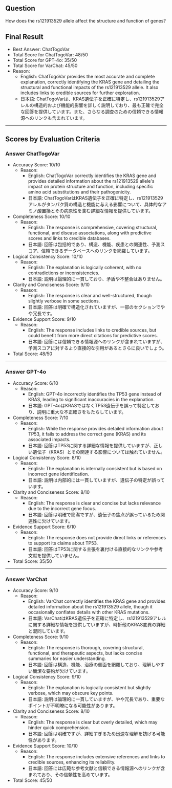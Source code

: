 ## Question

How does the rs121913529 allele affect the structure and function of genes?

## Final Result

- Best Answer: ChatTogoVar
- Total Score for ChatTogoVar: 48/50
- Total Score for GPT-4o: 35/50
- Total Score for VarChat: 45/50
- Reason:
  - English: ChatTogoVar provides the most accurate and complete explanation, correctly identifying the KRAS gene and detailing the structural and functional impacts of the rs121913529 allele. It also includes links to credible sources for further exploration.
  - 日本語: ChatTogoVarは、KRAS遺伝子を正確に特定し、rs121913529アレルの構造的および機能的影響を詳しく説明しており、最も正確で完全な回答を提供しています。また、さらなる調査のための信頼できる情報源へのリンクも含まれています。

---

## Scores by Evaluation Criteria

### Answer ChatTogoVar
- Accuracy Score: 10/10
  - Reason: 
    - English: ChatTogoVar correctly identifies the KRAS gene and provides detailed information about the rs121913529 allele's impact on protein structure and function, including specific amino acid substitutions and their pathogenicity.
    - 日本語: ChatTogoVarはKRAS遺伝子を正確に特定し、rs121913529アレルがタンパク質の構造と機能に与える影響について、具体的なアミノ酸置換とその病原性を含む詳細な情報を提供しています。
- Completeness Score: 10/10
  - Reason: 
    - English: The response is comprehensive, covering structural, functional, and disease associations, along with predictive scores and links to credible databases.
    - 日本語: 回答は包括的であり、構造、機能、疾患との関連性、予測スコア、信頼できるデータベースへのリンクを網羅しています。
- Logical Consistency Score: 10/10
  - Reason: 
    - English: The explanation is logically coherent, with no contradictions or inconsistencies.
    - 日本語: 説明は論理的に一貫しており、矛盾や不整合はありません。
- Clarity and Conciseness Score: 9/10
  - Reason: 
    - English: The response is clear and well-structured, though slightly verbose in some sections.
    - 日本語: 回答は明確で構造化されていますが、一部のセクションでやや冗長です。
- Evidence Support Score: 9/10
  - Reason: 
    - English: The response includes links to credible sources, but could benefit from more direct citations for predictive scores.
    - 日本語: 回答には信頼できる情報源へのリンクが含まれていますが、予測スコアに対するより直接的な引用があるとさらに良いでしょう。
- Total Score: 48/50

---

### Answer GPT-4o
- Accuracy Score: 6/10
  - Reason: 
    - English: GPT-4o incorrectly identifies the TP53 gene instead of KRAS, leading to significant inaccuracies in the explanation.
    - 日本語: GPT-4oはKRASではなくTP53遺伝子を誤って特定しており、説明に重大な不正確さをもたらしています。
- Completeness Score: 7/10
  - Reason: 
    - English: While the response provides detailed information about TP53, it fails to address the correct gene (KRAS) and its associated impacts.
    - 日本語: 回答はTP53に関する詳細な情報を提供していますが、正しい遺伝子（KRAS）とその関連する影響については触れていません。
- Logical Consistency Score: 8/10
  - Reason: 
    - English: The explanation is internally consistent but is based on incorrect gene identification.
    - 日本語: 説明は内部的には一貫していますが、遺伝子の特定が誤っています。
- Clarity and Conciseness Score: 8/10
  - Reason: 
    - English: The response is clear and concise but lacks relevance due to the incorrect gene focus.
    - 日本語: 回答は明確で簡潔ですが、遺伝子の焦点が誤っているため関連性に欠けています。
- Evidence Support Score: 6/10
  - Reason: 
    - English: The response does not provide direct links or references to support its claims about TP53.
    - 日本語: 回答はTP53に関する主張を裏付ける直接的なリンクや参考文献を提供していません。
- Total Score: 35/50

---

### Answer VarChat
- Accuracy Score: 9/10
  - Reason: 
    - English: VarChat correctly identifies the KRAS gene and provides detailed information about the rs121913529 allele, though it occasionally conflates details with other KRAS mutations.
    - 日本語: VarChatはKRAS遺伝子を正確に特定し、rs121913529アレルに関する詳細な情報を提供していますが、時折他のKRAS変異の詳細と混同しています。
- Completeness Score: 9/10
  - Reason: 
    - English: The response is thorough, covering structural, functional, and therapeutic aspects, but lacks concise summaries for easier understanding.
    - 日本語: 回答は構造、機能、治療の側面を網羅しており、理解しやすい簡潔な要約が欠けています。
- Logical Consistency Score: 9/10
  - Reason: 
    - English: The explanation is logically consistent but slightly verbose, which may obscure key points.
    - 日本語: 説明は論理的に一貫していますが、やや冗長であり、重要なポイントが不明瞭になる可能性があります。
- Clarity and Conciseness Score: 8/10
  - Reason: 
    - English: The response is clear but overly detailed, which may hinder quick comprehension.
    - 日本語: 回答は明確ですが、詳細すぎるため迅速な理解を妨げる可能性があります。
- Evidence Support Score: 10/10
  - Reason: 
    - English: The response includes extensive references and links to credible sources, enhancing its reliability.
    - 日本語: 回答には広範な参考文献と信頼できる情報源へのリンクが含まれており、その信頼性を高めています。
- Total Score: 45/50